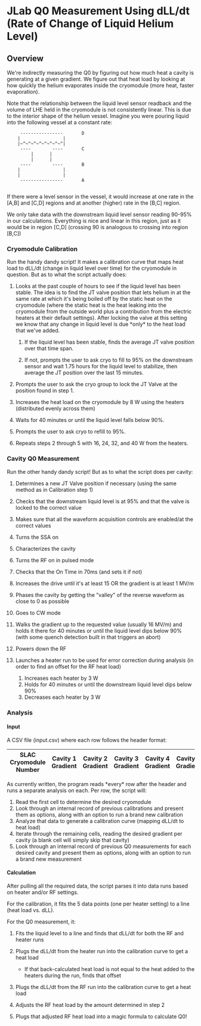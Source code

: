 # JLab Q0 Measurement Using dLL/dt (Rate of Change of Liquid Helium Level) #

## Overview ##
We're indirectly measuring the Q0 by figuring out how much heat a cavity is
generating at a given gradient. We figure out that heat load by looking at how
quickly the helium evaporates inside the cryomodule (more heat, faster 
evaporation).

Note that the relationship between the liquid level sensor readback and the
volume of LHE held in the cryomodule is not consistently linear. This is due to
the interior shape of the helium vessel. Imagine you were pouring liquid into
the following vessel at a constant rate:

```
     ----------------       D
    |                |
    |~^~^~^~^~^~^~^~^|
     ----        ----       C
         |      |
         |      |
     ----        ----       B
    |                |
    |                |
     ----------------       A
    
```
If there were a level sensor in the vessel, it would increase
at one rate in the [A,B] and [C,D] regions and at another (higher) rate in the
[B,C] region. 

We only take data with the downstream liquid level sensor
reading 90-95% in our calculations. Everything is nice and linear in this 
region, just as it would be in region [C,D] (crossing 90 is analogous to 
crossing into region [B,C])

### Cryomodule Calibration ###
Run the handy dandy script! It makes a calibration curve that maps heat load to 
dLL/dt (change in liquid level over time) for the cryomodule in question. 
But as to what the script actually does:
  
1) Looks at the past couple of hours to see if the liquid level has been
stable. The idea is to find the JT valve position that lets helium in at the
same rate at which it's being boiled off by the static heat on the cryomodule
(where the static heat is the heat leaking into the cryomodule from the outside
world plus a contribution from the electric heaters at their default settings).
After locking the valve at this setting we know that any change in liquid level
is due \*only* to the heat load that we've added.

    1) If the liquid level has been stable, finds the average JT valve position
    over that time span.
    
    2) If not, prompts the user to ask cryo to fill to 95% on the downstream 
    sensor and wait 1.75 hours for the liquid level to stabilize, then average 
    the JT position over the last 15 minutes.
 
2) Prompts the user to ask the cryo group to lock the JT Valve at the position 
found in step 1.

3) Increases the heat load on the cryomodule by 8 W using the heaters 
(distributed evenly across them)

4) Waits for 40 minutes or until the liquid level falls below 90%.

5) Prompts the user to ask cryo to refill to 95%.

6) Repeats steps 2 through 5 with 16, 24, 32, and 40 W from the heaters.
    
### Cavity Q0 Measurement ###
Run the other handy dandy script! But as to what the script does per cavity:
1) Determines a new JT Valve position if necessary (using the same method as in
Calibration step 1)

2) Checks that the downstream liquid level is at 95% and that the valve is
locked to the correct value

1) Makes sure that all the waveform acquisition controls are enabled/at the
correct values
    
3) Turns the SSA on

4) Characterizes the cavity

4) Turns the RF on in pulsed mode

5) Checks that the On Time in 70ms (and sets it if not)

6) Increases the drive until it's at least 15 OR the gradient is at least 1 MV/m

7) Phases the cavity by getting the "valley" of the reverse waveform as close
to 0 as possible 

8) Goes to CW mode

9) Walks the gradient up to the requested value (usually 16 MV/m) and holds it
there for 40 minutes or until the liquid level dips below 90% (with some quench
detection built in that triggers an abort)

10) Powers down the RF

11) Launches a heater run to be used for error correction during analysis (in
order to find an offset for the RF heat load)
    1) Increases each heater by 3 W
    2) Holds for 40 minutes or until the downstream liquid level dips below 90%
    3) Decreases each heater by 3 W
    
### Analysis ###

#### Input ####

A CSV file (input.csv) where each row follows the header format:

| SLAC Cryomodule Number | Cavity 1 Gradient | Cavity 2 Gradient | Cavity 3 Gradient | Cavity 4 Gradient | Cavity 5 Gradient | Cavity 6 Gradient | Cavity 7 Gradient | Cavity 8 Gradient |
|------------------------|-------------------|-------------------|-------------------|-------------------|-------------------|-------------------|-------------------|-------------------|

As currently written, the program reads \*every* row after the header and runs
a separate analysis on each. Per row, the script will:

1) Read the first cell to determine the desired cryomodule
2) Look through an internal record of previous calibrations and 
   present them as options, along with an option to run a brand new calibration
3) Analyze that data to generate a calibration curve (mapping dLL/dt to heat 
   load)
4) Iterate through the remaining cells, reading the desired gradient per 
   cavity (a blank cell will simply skip that cavity)
5) Look through an internal record of previous Q0 measurements for each desired
   cavity and present them as options, along with an option to run a brand new
   measurement
    
#### Calculation ####
After pulling all the required data, the script parses it into data runs based 
on heater and/or RF settings.

For the calibration, it fits the 5 data points (one per heater setting) 
to a line (heat load vs. dLL).

For the Q0 measurement, it:

1) Fits the liquid level to a line and finds that dLL/dt for both the RF and 
heater runs

2) Plugs the dLL/dt from the heater run into the calibration curve to
get a heat load
    
    - If that back-calculated heat load is not equal to the heat added to the 
    heaters during the run, finds that offset

3) Plugs the dLL/dt from the RF run into the calibration curve to
get a heat load

4) Adjusts the RF heat load by the amount determined in step 2

5) Plugs that adjusted RF heat load into a magic formula to calculate Q0!